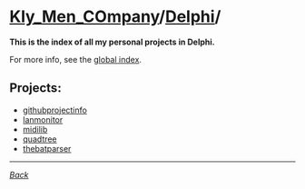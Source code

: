 ﻿# [Kly_Men_COmpany](https://github.com/aleksusklim/Kly_Men_COmpany "Kly_Men_COmpany")/[Delphi](https://github.com/aleksusklim/Kly_Men_COmpany/tree/master/Delphi "Kly_Men_COmpany/Delphi/")/

**This is the index of all my personal projects in Delphi.**

For more info, see the [global index](https://github.com/aleksusklim/Kly_Men_COmpany "Kly_Men_COmpany").

## Projects:

- [githubprojectinfo](https://github.com/aleksusklim/githubprojectinfo "Kly_Men_COmpany/Delphi/githubprojectinfo/")
- [lanmonitor](https://github.com/aleksusklim/lanmonitor "Kly_Men_COmpany/Delphi/lanmonitor/")
- [midilib](https://github.com/aleksusklim/midilib "Kly_Men_COmpany/Delphi/midilib/")
- [quadtree](https://github.com/aleksusklim/quadtree "Kly_Men_COmpany/Delphi/quadtree/")
- [thebatparser](https://github.com/aleksusklim/thebatparser "Kly_Men_COmpany/Delphi/thebatparser/")

---

_[Back](https://github.com/aleksusklim/Kly_Men_COmpany "Kly_Men_COmpany/")_
